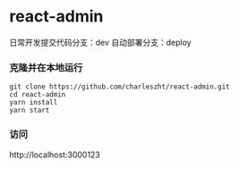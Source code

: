 # react-admin
日常开发提交代码分支：dev
自动部署分支：deploy

### 克隆并在本地运行
```
git clone https://github.com/charleszht/react-admin.git
cd react-admin
yarn install
yarn start
```

### 访问
http://localhost:3000123
  